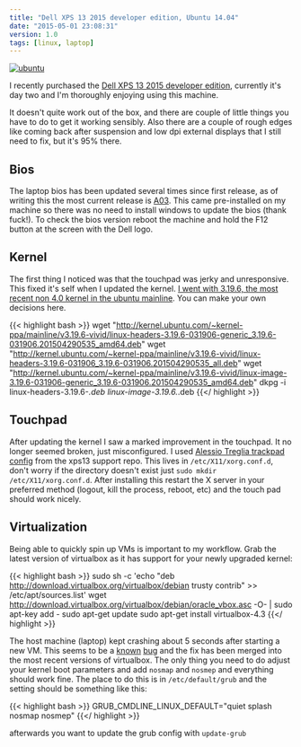 ```yaml
---
title: "Dell XPS 13 2015 developer edition, Ubuntu 14.04"
date: "2015-05-01 23:08:31"
version: 1.0
tags: [linux, laptop]
---
```


[![ubuntu][screenshot]][screenshot]

I recently purchased the [Dell XPS 13 2015 developer edition][dell], currently
it's day two and I'm thoroughly enjoying using this machine.

It doesn't quite work out of the box, and there are couple of little things you
have to do to get it working sensibly. Also there are a couple of rough edges
like coming back after suspension and low dpi external displays that I still
need to fix, but it's 95% there.

Bios
----
The laptop bios has been updated several times since first release, as of
writing this the most current release is [A03][A03]. This came pre-installed on
my machine so there was no need to install windows to update the bios (thank
fuck!). To check the  bios version reboot the machine and hold the F12 button at
the screen with the Dell logo. 

Kernel
------
The first thing I noticed was that the touchpad was jerky and unresponsive. This
fixed it's self when I updated the kernel. [I went with 3.19.6, the most recent
non 4.0 kernel in the ubuntu mainline][kernel]. You can make your own decisions
here.

{{< highlight bash >}}
wget "http://kernel.ubuntu.com/~kernel-ppa/mainline/v3.19.6-vivid/linux-headers-3.19.6-031906-generic_3.19.6-031906.201504290535_amd64.deb"
wget "http://kernel.ubuntu.com/~kernel-ppa/mainline/v3.19.6-vivid/linux-headers-3.19.6-031906_3.19.6-031906.201504290535_all.deb"
wget "http://kernel.ubuntu.com/~kernel-ppa/mainline/v3.19.6-vivid/linux-image-3.19.6-031906-generic_3.19.6-031906.201504290535_amd64.deb"
dkpg -i linux-headers-3.19.6-*.deb linux-image-3.19.6.*.deb
{{</ highlight >}}

Touchpad
--------

After updating the kernel I saw a marked improvement in the touchpad. It no
longer seemed broken, just misconfigured. I used [Alessio Treglia trackpad
config][config] from the xps13 support repo. This lives in 
`/etc/X11/xorg.conf.d`, don't worry if the directory doesn't exist just
`sudo mkdir /etc/X11/xorg.conf.d`. After installing this restart the X server in
your preferred method (logout, kill the process, reboot, etc) and the touch pad
should work nicely.

Virtualization
--------------

Being able to quickly spin up VMs is important to my workflow. Grab the latest
version of virtualbox as it has support for your newly upgraded kernel:

{{< highlight bash >}}
sudo sh -c 'echo "deb http://download.virtualbox.org/virtualbox/debian trusty contrib" >> /etc/apt/sources.list'
wget http://download.virtualbox.org/virtualbox/debian/oracle_vbox.asc -O- | sudo apt-key add -
sudo apt-get update
sudo apt-get install virtualbox-4.3
{{</ highlight >}}

The host machine (laptop) kept crashing about 5 seconds after starting a new VM.
This seems to be a [known][bug1] [bug][bug2] and the fix has been merged into
the most recent versions of virtualbox. The only thing you need to do adjust
your kernel boot parameters and add `nosmap` and `nosmep` and everything should
work fine. The place to do this is in `/etc/default/grub` and the setting should
be something like this: 

{{< highlight bash >}}
GRUB_CMDLINE_LINUX_DEFAULT="quiet splash nosmap nosmep"
{{</ highlight >}}

afterwards you want to update the grub config with `update-grub`


[dell]: http://www.dell.com/uk/business/p/xps-13-linux/pd
[A03]: http://www.dell.com/support/home/uk/en/ukbsdt1/Drivers/DriversDetails?driverId=XY677
[kernel]: http://kernel.ubuntu.com/~kernel-ppa/mainline/v3.19.6-vivid/
[config]: https://github.com/mpalourdio/xps13/blob/master/config9/50-synaptics.conf
[bug1]: https://www.virtualbox.org/ticket/13820
[bug2]: https://www.virtualbox.org/ticket/13961
[screenshot]: /images/ubuntu.jpg


